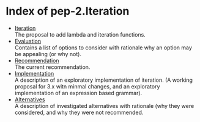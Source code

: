Index of pep-2.Iteration
========================
<!-- Provide an index list of documents with brief reading instructions/why that document is included -->
* [Iteration](iteration.md)  
  The proposal to add lambda and iteration functions.
* [Evaluation](evaluation.md)  
  Contains a list of options to consider with rationale why an option may be appealing (or why not).
* [Recommendation](recommendation.md)  
  The current recommendation.
* [Implementation](implementation.md)  
  A description of an exploratory implementation of iteration. (A working proposal for 3.x witn minmal changes,
  and an exploratory implementation of an expression based grammar).
* [Alternatives](alternatives.md)  
  A description of investigated alternatives with rationale (why they were considered, and why they were not
  recommended.
